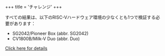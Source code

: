+++
title = 'チャレンジ'
+++

すべての結果は、以下のRISC-Vハードウェア環境の少なくとも1つで検証する必要があります：

- SG2042/Pioneer Box (abbr. SG2042)
- CV1800B/Milk-V Duo (abbr. Duo)

[Click here for details](../introduction/)

